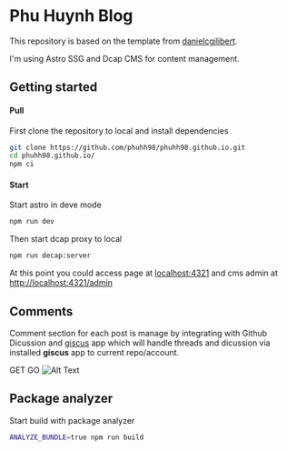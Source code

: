 # Phu Huynh Blog

This repository is based on the template from [danielcgilibert](https://github.com/danielcgilibert/blog-template).

I'm using Astro SSG and Dcap CMS for content management.

## Getting started

#### Pull

First clone the repository to local and install dependencies

```bash
git clone https://github.com/phuhh98/phuhh98.github.io.git
cd phuhh98.github.io/
npm ci
```

#### Start

Start astro in deve mode

```bash
npm run dev
```

Then start dcap proxy to local

```bash
npm run decap:server
```

At this point you could access page at [localhost:4321](http://localhost:4321/) and cms admin at [http://localhost:4321/admin](http://localhost:4321/admin)

## Comments

Comment section for each post is manage by integrating with Github Dicussion and [giscus](https://giscus.app/) app which will handle threads and dicussion via installed **giscus** app to current repo/account.

GET GO
![Alt Text](https://media1.tenor.com/m/1PHH8ktiN84AAAAd/sml-dewey-donedidit.gif)

## Package analyzer

Start build with package analyzer

```bash
ANALYZE_BUNDLE=true npm run build
```
